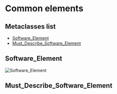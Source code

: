 # Common elements

## Metaclasses list

* [Software_Element](#software_element)
* [Must_Describe_Software_Element](#must_describe_software_element)

## Software_Element

![Software_Element](http://www.plantuml.com/plantuml/proxy?cache=no&src=https://raw.github.com/SanteyneEmbeddedSystems/Embedded_Software_Metamodel/master/Commons_Element/Diagram_Software_Element.puml)


## Must_Describe_Software_Element
